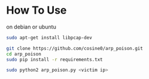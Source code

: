How To Use
=============
on debian or ubuntu
```bash
sudo apt-get install libpcap-dev

git clone https://github.com/cosine0/arp_poison.git
cd arp_poison
sudo pip install -r requirements.txt  

sudo python2 arp_poison.py <victim ip>  
```